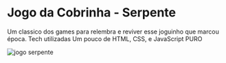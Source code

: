 # Jogo da Cobrinha - Serpente 

<p>Um classico dos games para relembra e reviver esse joguinho que marcou época.
Tech utilizadas Um pouco de HTML, CSS, e JavaScript PURO</p>

![jogo serpente](https://github.com/Emanoel029/jogo-da-cobrinha/assets/138140487/bf96d77e-8956-43cd-b83c-8d65b6371d6f)
